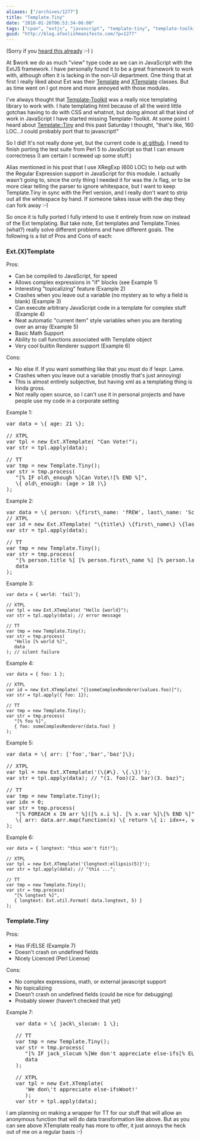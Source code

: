 ```yaml
---
aliases: ["/archives/1277"]
title: "Template.Tiny"
date: "2010-01-26T06:53:34-06:00"
tags: ["cpan", "extjs", "javascript", "template-tiny", "template-toolkit", "templatetiny"]
guid: "http://blog.afoolishmanifesto.com/?p=1277"
---
```

(Sorry if you [heard this already](http://use.perl.org/~Alias/journal/40126?from=rss) :-) )

At $work we do as much "view" type code as we can in JavaScript with the ExtJS framework. I have personally found it to be a great framework to work with, although often it is lacking in the non-UI department. One thing that at first I really liked about Ext was their [Template](http://www.extjs.com/deploy/dev/docs/?class=Ext.Template) and [XTemplate](http://www.extjs.com/deploy/dev/docs/?class=Ext.XTemplate) classes. But as time went on I got more and more annoyed with those modules.

I've always thought that [Template-Toolkit](http://search.cpan.org/perldoc?Template) was a really nice templating library to work with. I hate templating html because of all the weird little gotchas having to do with CSS and whatnot, but doing almost all that kind of work in JavaScript I have started missing Template-Toolkit. At some point I heard about [Template::Tiny](http://search.cpan.org/perldoc?Template::Tiny) and this past Saturday I thought, "that's like, 160 LOC...I could probably port that to javascript!"

So I did! It's not really done yet, but the current code is [at github](http://github.com/frioux/Template-Tiny-js/blob/master/lib/Template.Tiny.js). I need to finish porting the test suite from Perl 5 to JavaScript so that I can ensure correctness (I am certain I screwed up some stuff.)

Alias mentioned in his post that I use XRegExp (600 LOC) to help out with the Regular Expression support in JavaScript for this module. I actually wasn't going to, since the only thing I needed it for was the /x flag, or to be more clear telling the parser to ignore whitespace, but I want to keep Template.Tiny in sync with the Perl version, and I really don't want to strip out all the whitespace by hand. If someone takes issue with the dep they can fork away :-)

So once it is fully ported I fully intend to use it entirely from now on instead of the Ext templating. But take note, Ext templates and Template.Tinies (what?) really solve different problems and have different goals. The following is a list of Pros and Cons of each:

### Ext.(X)Template

Pros:

- Can be compiled to JavaScript, for speed
- Allows complex expressions in "if" blocks (see Example 1)
- Interesting "topicalizing" feature (Example 2)
- Crashes when you leave out a variable (no mystery as to why a field is blank) (Example 3)
- Can execute arbitrary JavaScript code in a template for complex stuff (Example 4)
- Neat automatic "current item" style variables when you are iterating over an array (Example 5)
- Basic Math Support
- Ability to call functions associated with Template object
- Very cool builtin Renderer support (Example 6)

Cons:

- No else if. If you want something like that you must do if !expr. Lame.
- Crashes when you leave out a variable (mostly that's just annoying)
- This is almost entirely subjective, but having xml as a templating thing is kinda gross.
- Not really open source, so I can't use it in personal projects and have people use my code in a corporate setting

Example 1:

<pre>
var data = \{ age: 21 \};

// XTPL
var tpl = new Ext.XTemplate( "<tpl if="age > 18">Can Vote!</tpl>");
var str = tpl.apply(data);

// TT
var tmp = new Template.Tiny();
var str = tmp.process(
   "[% IF old\_enough %]Can Vote\![% END %]",
   \{ old\_enough: (age &gt; 18 )\}
);
</pre>

Example 2:

<pre>
var data = \{ person: \{first\_name: 'fREW', last\_name: 'Schmidt', title: 'Mr.' \}\};
// XTPL
var id = new Ext.XTemplate( "<tpl for="person">\{title\} \{first\_name\} \{last\_name\}</tpl>");
var str = tpl.apply(data);

// TT
var tmp = new Template.Tiny();
var str = tmp.process(
   "[% person.title %] [% person.first\_name %] [% person.last\_name %]",
   data
);
</pre>

Example 3:

    var data = { werld: 'fail'};

    // XTPL
    var tpl = new Ext.XTemplate( "Hello {world}");
    var str = tpl.apply(data); // error message

    // TT
    var tmp = new Template.Tiny();
    var str = tmp.process(
       "Hello [% world %]",
       data
    ); // silent failure

Example 4:

    var data = { foo: 1 };

    // XTPL
    var id = new Ext.XTemplate( "{[someComplexRenderer(values.foo)]");
    var str = tpl.apply({ foo: 1});

    // TT
    var tmp = new Template.Tiny();
    var str = tmp.process(
       "[% foo %]",
       { foo: someComplexRenderer(data.foo) }
    );

Example 5:

<pre>
var data = \{ arr: ['foo','bar','baz']\};

// XTPL
var tpl = new Ext.XTemplate('<tpl for="arr">(\{#\}. \{.\})</tpl>');
var str = tpl.apply(data); // "(1. foo)(2. bar)(3. baz)";

// TT
var tmp = new Template.Tiny();
var idx = 0;
var str = tmp.process(
   "[% FOREACH x IN arr %]([% x.i %]. [% x.var %]\[% END %]",
   \{ arr: data.arr.map(function(x) \{ return \{ i: idx++, var: x \} \} \}
);
</pre>

Example 6:

    var data = { longtext: "this won't fit!"};

    // XTPL
    var tpl = new Ext.XTemplate('{longtext:ellipsis(5)}');
    var str = tpl.apply(data); // "this ...";

    // TT
    var tmp = new Template.Tiny();
    var str = tmp.process(
       "[% longtext %]",
       { longtext: Ext.util.Format( data.longtext, 5) }
    );

### Template.Tiny

Pros:

- Has IF/ELSE (Example 7)
- Doesn't crash on undefined fields
- Nicely Licenced (Perl License)

Cons:

- No complex expressions, math, or external javascript support
- No topicalizing
- Doesn't crash on undefined fields (could be nice for debugging)
- Probably slower (haven't checked that yet)

Example 7:

<pre>
   var data = \{ jack\_slocum: 1 \};

   // TT
   var tmp = new Template.Tiny();
   var str = tmp.process(
      "[% IF jack_slocum %]We don't appreciate else-ifs[% ELSE %] Woot\![% END %]",
      data
   );

   // XTPL
   var tpl = new Ext.XTemplate(
      '<tpl if="jack_slocum">We don\'t appreciate else-ifs</tpl><tpl if="!jack_slocum">Woot!</tpl>'
      );
   var str = tpl.apply(data);
</pre>

I am planning on making a wrapper for TT for our stuff that will allow an anonymous function that will do data transformation like above. But as you can see above XTemplate really has more to offer, it just annoys the heck out of me on a regular basis :-)
